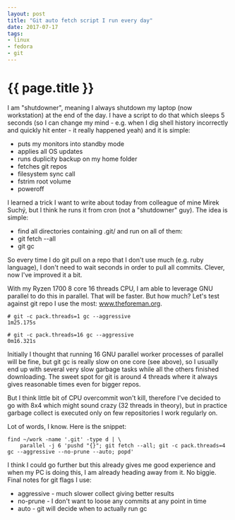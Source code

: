```yaml
---
layout: post
title: "Git auto fetch script I run every day"
date: 2017-07-17
tags:
- linux
- fedora
- git
---
```

{{ page.title }}
================

I am "shutdowner", meaning I always shutdown my laptop (now workstation) at
the end of the day. I have a script to do that which sleeps 5 seconds (so I
can change my mind - e.g. when I dig shell history incorrectly and quickly hit
enter - it really happened yeah) and it is simple:

* puts my monitors into standby mode
* applies all OS updates
* runs duplicity backup on my home folder
* fetches git repos
* filesystem sync call
* fstrim root volume
* poweroff

I learned a trick I want to write about today from colleague of mine Mirek
Suchý, but I think he runs it from cron (not a "shutdowner" guy). The idea is
simple:

* find all directories containing .git/ and run on all of them:
* git fetch --all
* git gc

So every time I do git pull on a repo that I don't use much (e.g. ruby
language), I don't need to wait seconds in order to pull all commits. Clever,
now I've improved it a bit.

With my Ryzen 1700 8 core 16 threads CPU, I am able to leverage GNU parallel
to do this in parallel. That will be faster. But how much? Let's test against
git repo I use the most: www.theforeman.org.

    # git -c pack.threads=1 gc --aggressive
    1m25.175s

    # git -c pack.threads=16 gc --aggressive
    0m16.321s

Initially I thought that running 16 GNU parallel worker processes of parallel
will be fine, but git gc is really slow on one core (see above), so I usually
end up with several very slow garbage tasks while all the others finished
downloading. The sweet spot for git is around 4 threads where it always gives
reasonable times even for bigger repos.

But I think little bit of CPU overcommit won't kill, therefore I've decided to
go with 8x4 which might sound crazy (32 threads in theory), but in practice
garbage collect is executed only on few repositories I work regularly on.

Lot of words, I know. Here is the snippet:

    find ~/work -name '.git' -type d | \
        parallel -j 6 'pushd "{}"; git fetch --all; git -c pack.threads=4 gc --aggressive --no-prune --auto; popd'

I think I could go further but this already gives me good experience and when
my PC is doing this, I am already heading away from it. No biggie. Final notes
for git flags I use:

* aggressive - much slower collect giving better results
* no-prune - I don't want to loose any commits at any point in time
* auto - git will decide when to actually run gc
